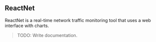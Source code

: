 ## ReactNet

ReactNet is a real-time network traffic monitoring tool that uses a web interface with charts.

> TODO: Write documentation.
